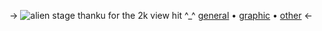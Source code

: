-> ![alien stage](https://files.catbox.moe/q36fpl.gif)
thanku for the 2k view hit ^_^
[general](https://rentry.co/01-reasrc) •  [graphic](https://rentry.co/02-reasrc) • [other](https://rentry.co/03-reasrc) <-